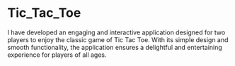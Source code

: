 # Tic_Tac_Toe
I have developed an engaging and interactive application designed for two players to enjoy the classic game of Tic Tac Toe. With its simple design and smooth functionality, the application ensures a delightful and entertaining experience for players of all ages. 
